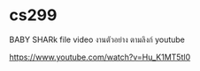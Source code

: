 # cs299
BABY SHARk
file video งานตัวอย่าง ตามลิงก์ youtube

https://www.youtube.com/watch?v=Hu_K1MT5tl0
